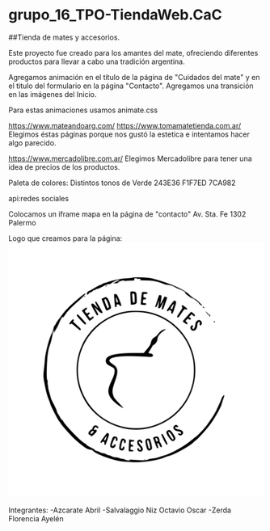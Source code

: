 # grupo_16_TPO-TiendaWeb.CaC

##Tienda de mates y accesorios.

Este proyecto fue creado para los amantes del mate, ofreciendo diferentes productos para llevar a cabo una tradición argentina.


Agregamos animación en el título de la página de "Cuidados del mate" y en el titulo del formulario en la página "Contacto".
Agregamos una transición en las imágenes del Inicio.

Para estas animaciones usamos animate.css


https://www.mateandoarg.com/
https://www.tomamatetienda.com.ar/
Elegimos éstas páginas porque nos gustó la estetica e intentamos hacer algo parecido.

https://www.mercadolibre.com.ar/
Elegimos Mercadolibre para tener una idea de precios de los productos.


Paleta de colores: Distintos tonos de Verde
243E36
F1F7ED
7CA982

api:redes sociales

Colocamos un iframe mapa en la página de "contacto"
Av. Sta. Fe 1302 
Palermo 

Logo que creamos para la página:
![Screenshoot](./assets/logo3.svg) 


Integrantes:
-Azcarate Abril
-Salvalaggio Niz Octavio Oscar
-Zerda Florencia Ayelén


